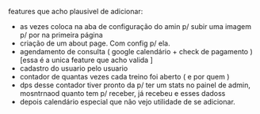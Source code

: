 features que acho plausivel de adicionar:
- as vezes coloca na aba de configuração do amin p/ subir uma imagem p/ por na primeira página
- criação de um about page. Com config p/ ela.
- agendamento de consulta ( google calendário + check de pagamento ) [essa é a unica feature que acho valida ]
- cadastro do usuario pelo usuario
- contador de quantas vezes cada treino foi aberto ( e por quem )
- dps desse contador tiver pronto da p/ ter um stats no painel de admin, mosntrnaod quanto tem p/ receber, já recebeu e esses dadoss
- depois calendário especial que não vejo utilidade de se adicionar.
